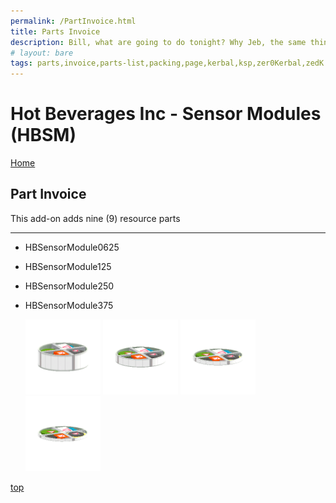 ```yaml
---
permalink: /PartInvoice.html
title: Parts Invoice
description: Bill, what are going to do tonight? Why Jeb, the same thing we do every night, Take over the world!
# layout: bare
tags: parts,invoice,parts-list,packing,page,kerbal,ksp,zer0Kerbal,zedK
---
```


<!-- PartInvoice.md v1.1.3.0
Hot Beverages Inc - Sensor Modules (HBSM)
created: 01 Feb 2022
updated: 27 Mar 2022 -->

# Hot Beverages Inc - Sensor Modules (HBSM)

[Home](/index.md)

## Part Invoice

This add-on adds nine (9) resource parts

---

* HBSensorModule0625
* HBSensorModule125
* HBSensorModule250
* HBSensorModule375

  <img src="https://raw.githubusercontent.com/zer0Kerbal/HBSensorModules/master/GameData/HotBeveragesInc/HBSensorModules/Parts/%40thumbs/HBSensorModule0625_icon.png" alt="HBSensorModule 0.625" width="25%" height="25%" /> <img src="https://raw.githubusercontent.com/zer0Kerbal/HBSensorModules/master/GameData/HotBeveragesInc/HBSensorModules/Parts/%40thumbs/HBSensorModule125_icon.png" alt="HBSensorModule125" width="25%" height="25%" /> <img src="https://raw.githubusercontent.com/zer0Kerbal/HBSensorModules/master/GameData/HotBeveragesInc/HBSensorModules/Parts/%40thumbs/HBSensorModule250_icon.png" alt="HBSensorModule250" width="25%" height="25%" /> <img src="https://raw.githubusercontent.com/zer0Kerbal/HBSensorModules/master/GameData/HotBeveragesInc/HBSensorModules/Parts/%40thumbs/HBSensorModule375_icon.png" alt="HBSensorModule3755" width="25%" height="25%" />

[top](#Part-Invoice)

<!-- this file CC BY-NC-ND 3.0 Unported by zer0Kerbal -->
